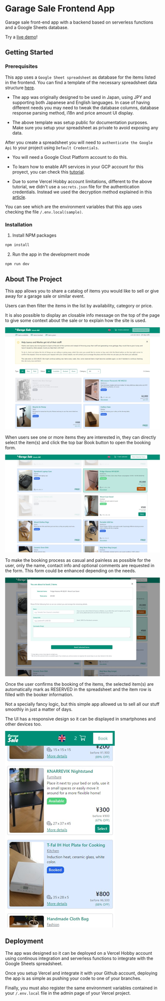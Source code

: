 # Garage Sale Frontend App

Garage sale front-end app with a backend based on serverless functions and a Google Sheets database.

Try a [live demo](https://garage-sale-fukuoka.vercel.app)!

## Getting Started

### Prerequisites

This app uses a `Google Sheet spreadsheet` as database for the items listed in the frontend. You can find a template of the necessary spreadsheet data structure [here](https://docs.google.com/spreadsheets/d/10PrpE4CrigEPi6KCo87XQ-TkUXZP7KYYsJ-Ff3CeBf0/edit?usp=sharing).

- The app was originally designed to be used in Japan, using JPY and supporting both Japanese and English languages. In case of having different needs you may need to tweak the database columns, database response parsing method, i18n and price amount UI display.

- The above template was setup public for documentation purposes. Make sure you setup your spreadsheet as private to avoid exposing any data.

After you create a spreadsheet you will need to `authenticate the Google Api` to your project using `Default Credentials`.

- You will need a Google Clout Platform account to do this.

- To learn how to enable API services in your GCP account for this proyect, you can check this [tutorial](https://www.youtube.com/watch?v=K6Vcfm7TA5U&t=294s).

- Due to some Vercel Hobby account limitations, different to the above tutorial, we didn't use a `secrets.json` file for the authentication credentials. Instead we used the decryption method explained in this [article](https://leerob.io/blog/vercel-env-variables-size-limit).

You can see which are the environment variables that this app uses checking the file `/.env.local(sample)`.

### Installation

1. Install NPM packages

```sh
npm install
```

2. Run the app in the development mode

```sh
npm run dev
```

## About The Project

This app allows you to share a catalog of items you would like to sell or give away for a garage sale or similar event.

Users can then filter the items in the list by availability, category or price.

It is also possible to display an closable info message on the top of the page to give some context about the sale or to explain how the site is used.

![Main Page](images/01.jpg?raw=true "Main Page")

When users see one or more items they are interested in, they can directly select the item(s) and click the top bar Book button to open the booking form.

![Selecting items](images/02.jpg?raw=true "Selecting items")

To make the booking process as casual and painless as possible for the user, only the name, contact info and optional comments are requested in the form. This form could be enhanced depending on the needs.

![Booking Form](images/03.jpg?raw=true "Booking Form")

Once the user confirms the booking of the items, the selected item(s) are automatically mark as RESERVED in the spreadsheet and the item row is filled with the booker information.

Not a specially fancy logic, but this simple app allowed us to sell all our stuff smoothly in just a matter of days.

The UI has a responsive design so it can be displayed in smartphones and other devices too.

![Booking Form](images/04.jpg?raw=true "Booking Form")

## Deployment

The app was designed so it can be deployed on a Vercel Hobby account using continous integration and serverless functions to integrate with the Google Sheets spreadsheet.

Once you setup Vercel and integrate it with your Github account, deploying the app is as simple as pushing your code to one of your branches.

Finally, you must also register the same environment variables contained in your `/.env.local` file in the admin page of your Vercel project.
